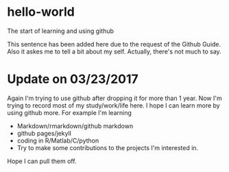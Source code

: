 # hello-world
The start of learning and using github

This sentence has been added here due to the request of the Github Guide.
Also it askes me to tell a bit about my self.
Actually, there's not much to say.

# Update on 03/23/2017
Again I'm trying to use github after dropping it for more than 1 year. Now I'm trying to record most of my study/work/life here. I hope I can learn more by using github more. For example I'm learning
* Markdown/rmarkdown/github markdown
* github pages/jekyll
* coding in R/Matlab/C/python
* Try to make some contributions to the projects I'm interested in.

Hope I can pull them off.